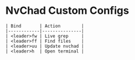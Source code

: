 # NvChad Custom Configs

```
| Bind       | Action        |
|------------|---------------|
| <leader>fw | Live grep     |
| <leader>ff | Find files    |
| <leader>uu | Update nvchad |
| <leader>h  | Open terminal |
```
